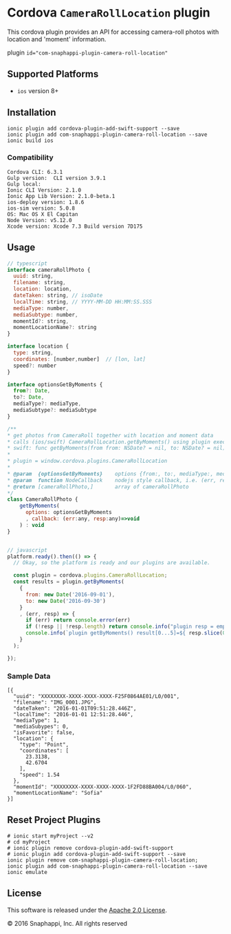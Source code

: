 # Cordova `CameraRollLocation` plugin
This cordova plugin provides an API for accessing camera-roll photos with location and 'moment' information.

plugin `id="com-snaphappi-plugin-camera-roll-location"`

## Supported Platforms

* `ios` version 8+

## Installation

```
ionic plugin add cordova-plugin-add-swift-support --save
ionic plugin add com-snaphappi-plugin-camera-roll-location --save
ionic build ios
```

### Compatibility

```
Cordova CLI: 6.3.1
Gulp version:  CLI version 3.9.1
Gulp local:  
Ionic CLI Version: 2.1.0
Ionic App Lib Version: 2.1.0-beta.1
ios-deploy version: 1.8.6
ios-sim version: 5.0.8
OS: Mac OS X El Capitan
Node Version: v5.12.0
Xcode version: Xcode 7.3 Build version 7D175
```

## Usage

```javascript
// typescript
interface cameraRollPhoto {
  uuid: string,
  filename: string,
  location: location,
  dateTaken: string, // isoDate
  localTime: string, // YYYY-MM-DD HH:MM:SS.SSS
  mediaType: number,
  mediaSubtype: number,
  momentId?: string,
  momentLocationName?: string
}

interface location {
  type: string,
  coordinates: [number,number]  // [lon, lat]
  speed?: number
}

interface optionsGetByMoments {
  from?: Date,
  to?: Date,
  mediaType?: mediaType,
  mediaSubtype?: mediaSubtype
}

/**
* get photos from CameraRoll together with location and moment data
* calls (ios/swift) CameraRollLocation.getByMoments() using plugin exec()
* swift: func getByMoments(from from: NSDate? = nil, to: NSDate? = nil) -> [AnyObject]
*
* plugin = window.cordova.plugins.CameraRollLocation
*
* @param  {optionsGetByMoments}    options {from:, to:, mediaType:, mediaSubtypes: }
* @param  function NodeCallback    nodejs style callback, i.e. (err, resp)=>{}
* @return [cameraRollPhoto,]       array of cameraRollPhoto
*/
class CameraRollPhoto {
    getByMoments(
      options: optionsGetByMoments
      , callback: (err:any, resp:any)=>void
    ) : void
}


// javascript
platform.ready().then(() => {
  // Okay, so the platform is ready and our plugins are available.

  const plugin = cordova.plugins.CameraRollLocation;
  const results = plugin.getByMoments(
    {
      from: new Date('2016-09-01'),
      to: new Date('2016-09-30')
    }
    , (err, resp) => {
      if (err) return console.error(err)
      if (!resp || !resp.length) return console.info("plugin resp = empty")
      console.info(`plugin getByMoments() result[0...5]=${ resp.slice(0,5) }`);
    }
  );

});


```

### Sample Data

```
[{
  "uuid": "XXXXXXXX-XXXX-XXXX-XXXX-F25F0864AE01/L0/001",
  "filename": "IMG_0001.JPG",
  "dateTaken": "2016-01-01T09:51:28.446Z",
  "localTime": "2016-01-01 12:51:28.446",
  "mediaType": 1,
  "mediaSubypes": 0,
  "isFavorite": false,
  "location": {
    "type": "Point",
    "coordinates": [
      23.3138,
      42.6704
    ],
    "speed": 1.54
  },
  "momentId": "XXXXXXXX-XXXX-XXXX-XXXX-1F2FD88BA004/L0/060",
  "momentLocationName": "Sofia"
}]
```

## Reset Project Plugins

```
# ionic start myProject --v2
# cd myProject
# ionic plugin remove cordova-plugin-add-swift-support
# ionic plugin add cordova-plugin-add-swift-support --save
ionic plugin remove com-snaphappi-plugin-camera-roll-location;
ionic plugin add com-snaphappi-plugin-camera-roll-location --save
ionic emulate
```

## License

This software is released under the [Apache 2.0 License][apache2_license].

© 2016 Snaphappi, Inc. All rights reserved

[apache2_license]: http://opensource.org/licenses/Apache-2.0
